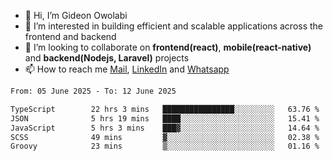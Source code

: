 - 👋 Hi, I’m Gideon Owolabi
- 👀 I’m interested in building efficient and scalable applications across the frontend and backend
- 💞️ I’m looking to collaborate on <b>frontend(react)</b>, <b>mobile(react-native)</b> and <b>backend(Nodejs, Laravel)</b> projects
- 📫 How to reach me <a href="mailto:gideoniyin2021@gmail.com">Mail</a>, <a href="https://www.linkedin.com/in/gideon-owolabi-9b667a232/">LinkedIn</a> and <a href="https://wa.me/2348055377085">Whatsapp</a>

<!---
gude1/gude1 is a ✨ special ✨ repository because its `README.md` (this file) appears on your GitHub profile.
You can click the Preview link to take a look at your changes.
--->

<!--START_SECTION:waka-->

```txt
From: 05 June 2025 - To: 12 June 2025

TypeScript        22 hrs 3 mins   ████████████████░░░░░░░░░   63.76 %
JSON              5 hrs 19 mins   ████░░░░░░░░░░░░░░░░░░░░░   15.41 %
JavaScript        5 hrs 3 mins    ███▓░░░░░░░░░░░░░░░░░░░░░   14.64 %
SCSS              49 mins         ▓░░░░░░░░░░░░░░░░░░░░░░░░   02.38 %
Groovy            23 mins         ▒░░░░░░░░░░░░░░░░░░░░░░░░   01.16 %
```

<!--END_SECTION:waka-->

